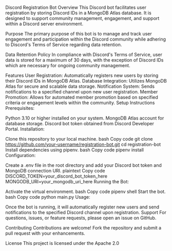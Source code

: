 Discord Registration Bot
Overview
This Discord bot facilitates user registration by storing Discord IDs in a MongoDB Atlas database. It is designed to support community management, engagement, and support within a Discord server environment.

Purpose
The primary purpose of this bot is to manage and track user engagement and participation within the Discord community while adhering to Discord's Terms of Service regarding data retention.

Data Retention Policy
In compliance with Discord's Terms of Service, user data is stored for a maximum of 30 days, with the exception of Discord IDs which are necessary for ongoing community management.

Features
User Registration: Automatically registers new users by storing their Discord IDs in MongoDB Atlas.
Database Integration: Utilizes MongoDB Atlas for secure and scalable data storage.
Notification System: Sends notifications to a specified channel upon new user registration.
Member Promotion: Allows for automated member promotion based on specified criteria or engagement levels within the community.
Setup Instructions
Prerequisites:

Python 3.10 or higher installed on your system.
MongoDB Atlas account for database storage.
Discord bot token obtained from Discord Developer Portal.
Installation:

Clone this repository to your local machine.
bash
Copy code
git clone https://github.com/your-username/registration-bot.git
cd registration-bot
Install dependencies using pipenv.
bash
Copy code
pipenv install
Configuration:

Create a .env file in the root directory and add your Discord bot token and MongoDB connection URI.
plaintext
Copy code
DISCORD_TOKEN=your_discord_bot_token_here
MONGODB_URI=your_mongodb_uri_here
Running the Bot:

Activate the virtual environment.
bash
Copy code
pipenv shell
Start the bot.
bash
Copy code
python main.py
Usage:

Once the bot is running, it will automatically register new users and send notifications to the specified Discord channel upon registration.
Support
For questions, issues, or feature requests, please open an issue on GitHub.

Contributing
Contributions are welcome! Fork the repository and submit a pull request with your enhancements.

License
This project is licensed under the Apache 2.0
